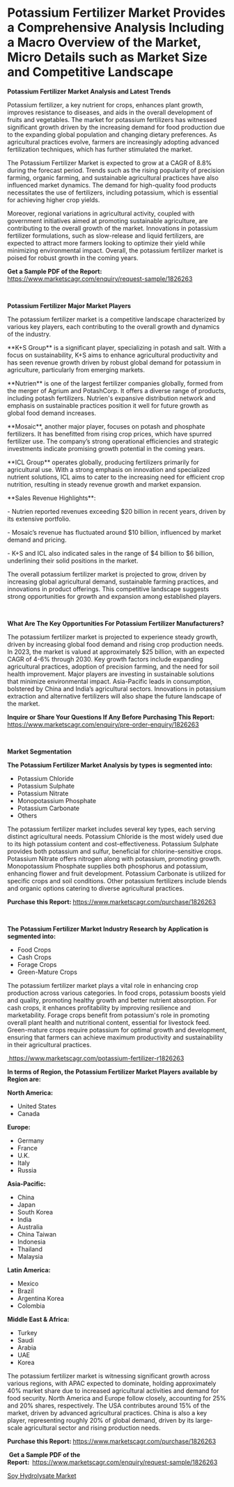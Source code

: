 <p><h1>Potassium Fertilizer Market Provides a Comprehensive Analysis Including a Macro Overview of the Market, Micro Details such as Market Size and Competitive Landscape</h1></p><p><strong>Potassium Fertilizer Market Analysis and Latest Trends</strong></p>
<p><p>Potassium fertilizer, a key nutrient for crops, enhances plant growth, improves resistance to diseases, and aids in the overall development of fruits and vegetables. The market for potassium fertilizers has witnessed significant growth driven by the increasing demand for food production due to the expanding global population and changing dietary preferences. As agricultural practices evolve, farmers are increasingly adopting advanced fertilization techniques, which has further stimulated the market.</p><p>The Potassium Fertilizer Market is expected to grow at a CAGR of 8.8% during the forecast period. Trends such as the rising popularity of precision farming, organic farming, and sustainable agricultural practices have also influenced market dynamics. The demand for high-quality food products necessitates the use of fertilizers, including potassium, which is essential for achieving higher crop yields.</p><p>Moreover, regional variations in agricultural activity, coupled with government initiatives aimed at promoting sustainable agriculture, are contributing to the overall growth of the market. Innovations in potassium fertilizer formulations, such as slow-release and liquid fertilizers, are expected to attract more farmers looking to optimize their yield while minimizing environmental impact. Overall, the potassium fertilizer market is poised for robust growth in the coming years.</p></p>
<p><strong>Get a Sample PDF of the Report:&nbsp;</strong> <a href="https://www.marketscagr.com/enquiry/request-sample/1826263?utm_campaign=3135&utm_medium=2&utm_source=Github&utm_content=ia&utm_term=30032025&utm_id=potassium-fertilizer">https://www.marketscagr.com/enquiry/request-sample/1826263</a></p>
<p>&nbsp;</p>
<p><strong>Potassium Fertilizer Major Market Players</strong></p>
<p><p>The potassium fertilizer market is a competitive landscape characterized by various key players, each contributing to the overall growth and dynamics of the industry.</p><p>**K+S Group** is a significant player, specializing in potash and salt. With a focus on sustainability, K+S aims to enhance agricultural productivity and has seen revenue growth driven by robust global demand for potassium in agriculture, particularly from emerging markets.</p><p>**Nutrien** is one of the largest fertilizer companies globally, formed from the merger of Agrium and PotashCorp. It offers a diverse range of products, including potash fertilizers. Nutrien's expansive distribution network and emphasis on sustainable practices position it well for future growth as global food demand increases.</p><p>**Mosaic**, another major player, focuses on potash and phosphate fertilizers. It has benefitted from rising crop prices, which have spurred fertilizer use. The company’s strong operational efficiencies and strategic investments indicate promising growth potential in the coming years.</p><p>**ICL Group** operates globally, producing fertilizers primarily for agricultural use. With a strong emphasis on innovation and specialized nutrient solutions, ICL aims to cater to the increasing need for efficient crop nutrition, resulting in steady revenue growth and market expansion.</p><p>**Sales Revenue Highlights**:</p><p>- Nutrien reported revenues exceeding $20 billion in recent years, driven by its extensive portfolio.</p><p>- Mosaic’s revenue has fluctuated around $10 billion, influenced by market demand and pricing.</p><p>- K+S and ICL also indicated sales in the range of $4 billion to $6 billion, underlining their solid positions in the market.</p><p>The overall potassium fertilizer market is projected to grow, driven by increasing global agricultural demand, sustainable farming practices, and innovations in product offerings. This competitive landscape suggests strong opportunities for growth and expansion among established players.</p></p>
<p>&nbsp;</p>
<p><strong>What Are The Key Opportunities For Potassium Fertilizer Manufacturers?</strong></p>
<p><p>The potassium fertilizer market is projected to experience steady growth, driven by increasing global food demand and rising crop production needs. In 2023, the market is valued at approximately $25 billion, with an expected CAGR of 4-6% through 2030. Key growth factors include expanding agricultural practices, adoption of precision farming, and the need for soil health improvement. Major players are investing in sustainable solutions that minimize environmental impact. Asia-Pacific leads in consumption, bolstered by China and India’s agricultural sectors. Innovations in potassium extraction and alternative fertilizers will also shape the future landscape of the market.</p></p>
<p><strong>Inquire or Share Your Questions If Any Before Purchasing This Report:</strong> <a href="https://www.marketscagr.com/enquiry/pre-order-enquiry/1826263?utm_campaign=3135&utm_medium=2&utm_source=Github&utm_content=ia&utm_term=30032025&utm_id=potassium-fertilizer">https://www.marketscagr.com/enquiry/pre-order-enquiry/1826263</a></p>
<p>&nbsp;</p>
<p><strong>Market Segmentation</strong></p>
<p><strong>The Potassium Fertilizer Market Analysis by types is segmented into:</strong></p>
<p><ul><li>Potassium Chloride</li><li>Potassium Sulphate</li><li>Potassium Nitrate</li><li>Monopotassium Phosphate</li><li>Potassium Carbonate</li><li>Others</li></ul></p>
<p><p>The potassium fertilizer market includes several key types, each serving distinct agricultural needs. Potassium Chloride is the most widely used due to its high potassium content and cost-effectiveness. Potassium Sulphate provides both potassium and sulfur, beneficial for chlorine-sensitive crops. Potassium Nitrate offers nitrogen along with potassium, promoting growth. Monopotassium Phosphate supplies both phosphorus and potassium, enhancing flower and fruit development. Potassium Carbonate is utilized for specific crops and soil conditions. Other potassium fertilizers include blends and organic options catering to diverse agricultural practices.</p></p>
<p><strong>Purchase this Report:&nbsp;</strong><a href="https://www.marketscagr.com/purchase/1826263?utm_campaign=3135&utm_medium=2&utm_source=Github&utm_content=ia&utm_term=30032025&utm_id=potassium-fertilizer">https://www.marketscagr.com/purchase/1826263</a></p>
<p>&nbsp;</p>
<p><strong>The Potassium Fertilizer Market Industry Research by Application is segmented into:</strong></p>
<p><ul><li>Food Crops</li><li>Cash Crops</li><li>Forage Crops</li><li>Green-Mature Crops</li></ul></p>
<p><p>The potassium fertilizer market plays a vital role in enhancing crop production across various categories. In food crops, potassium boosts yield and quality, promoting healthy growth and better nutrient absorption. For cash crops, it enhances profitability by improving resilience and marketability. Forage crops benefit from potassium's role in promoting overall plant health and nutritional content, essential for livestock feed. Green-mature crops require potassium for optimal growth and development, ensuring that farmers can achieve maximum productivity and sustainability in their agricultural practices.</p></p>
<p><a href="https://www.marketscagr.com/potassium-fertilizer-r1826263?utm_campaign=3135&utm_medium=2&utm_source=Github&utm_content=ia&utm_term=30032025&utm_id=potassium-fertilizer">&nbsp;https://www.marketscagr.com/potassium-fertilizer-r1826263</a></p>
<p><strong>In terms of Region, the Potassium Fertilizer Market Players available by Region are:</strong></p>
<p>
    <p> <strong> North America: </strong>
        <ul>
            <li>United States</li>
            <li>Canada</li>
        </ul>
        </p> 
    <p> <strong> Europe: </strong>
        <ul>
            <li>Germany</li>
            <li>France</li>
            <li>U.K.</li>
            <li>Italy</li>
            <li>Russia</li>
        </ul>
        </p> 
    <p> <strong> Asia-Pacific: </strong>
        <ul>
            <li>China</li>
            <li>Japan</li>
            <li>South Korea</li>
            <li>India</li>
            <li>Australia</li>
            <li>China Taiwan</li>
            <li>Indonesia</li>
            <li>Thailand</li>
            <li>Malaysia</li>
        </ul>
        </p> 
    <p> <strong> Latin America: </strong>
        <ul>
            <li>Mexico</li>
            <li>Brazil</li>
            <li>Argentina Korea</li>
            <li>Colombia</li>
        </ul>
        </p> 
    <p> <strong> Middle East & Africa: </strong>
        <ul>
            <li>Turkey</li>
            <li>Saudi</li>
            <li>Arabia</li>
            <li>UAE</li>
            <li>Korea</li>
        </ul>
    </p>
    </p>
<p><p>The potassium fertilizer market is witnessing significant growth across various regions, with APAC expected to dominate, holding approximately 40% market share due to increased agricultural activities and demand for food security. North America and Europe follow closely, accounting for 25% and 20% shares, respectively. The USA contributes around 15% of the market, driven by advanced agricultural practices. China is also a key player, representing roughly 20% of global demand, driven by its large-scale agricultural sector and rising production needs.</p></p>
<p><strong>Purchase this Report: </strong><a href="https://www.marketscagr.com/purchase/1826263?utm_campaign=3135&utm_medium=2&utm_source=Github&utm_content=ia&utm_term=30032025&utm_id=potassium-fertilizer">https://www.marketscagr.com/purchase/1826263</a></p>
<p>&nbsp;<strong>Get a Sample PDF of the Report:&nbsp;&nbsp;</strong><a href="https://www.marketscagr.com/enquiry/request-sample/1826263?utm_campaign=3135&utm_medium=2&utm_source=Github&utm_content=ia&utm_term=30032025&utm_id=potassium-fertilizer">https://www.marketscagr.com/enquiry/request-sample/1826263</a></p>
<p><strong></strong></p>
<p><p><a href="https://github.com/jolinolooman/Market-Research-Report-List-1/blob/main/soy-hydrolysate-market.md?utm_campaign=3135&utm_medium=2&utm_source=Github&utm_content=ia&utm_term=30032025&utm_id=potassium-fertilizer">Soy Hydrolysate Market</a></p></p>